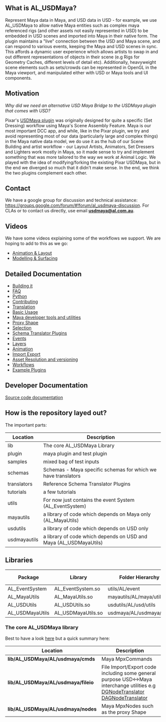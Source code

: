 ## What is AL_USDMaya?
Represent Maya data in Maya, and USD data in USD -  for example, we use AL_USDMaya to allow native Maya entities such as complex maya referenced rigs (and other assets not easily represented in USD) to be embedded in USD scenes and imported into Maya in their native form. The plugin maintains a "live" connection between the USD and Maya scene, and can respond to various events, keeping the Maya and USD scenes in sync. This affords a dynamic user experience which allows artists to swap in and out different representations of objects in their scene (e.g Rigs for Geometry Caches, different levels of detail etc). Additionally, heavyweight scene elements such as sets/crowds can be represented in OpenGL in the Maya viewport, and manipulated either with USD or Maya tools and UI components.


## Motivation
*Why did we need an alternative USD Maya Bridge to the USDMaya plugin that comes with USD?*

Pixar's [USDMaya plugin](https://graphics.pixar.com/usd/docs/Maya-USD-Plugins.html) was originally designed for quite a specific (Set Dressing) workflow using Maya's Scene Assembly Feature. Maya is our most important DCC app, and while, like in the Pixar plugin, we try and avoid representing most of our data (particularly large and complex things) in the Maya native data model, we do use it as the hub of our Scene Building and artist workflow - our Layout Artists, Animators, Set Dressers and Lighters work mostly in Maya, so it made sense to try and implement something that was more tailored to the way we work at Animal Logic. We played with the idea of modifying/forking the existing Pixar USDMaya, but in the end we diverged so much that it didn't make sense. In the end, we think the two plugins complement each other.

## Contact
We have a google group for discussion and technical assistance: https://groups.google.com/forum/#!forum/al_usdmaya-discussion. For CLAs or to contact us directly, use email  **usdmaya@al.com.au**.

## Videos
We have some videos explaining some of the workflows we support. We are hoping to add to this as we go:
+ [Animation & Layout](https://youtu.be/RluuvOAXvnk)
+ [Modelling & Surfacing](https://youtu.be/DaxLk6pHijw)


## Detailed Documentation

+ [Building it](docs/build.md)
+ [FAQ](docs/faq.md)
+ [Python](docs/python.md)
+ [Contributing](docs/contributing.md)
+ [Translation](docs/translation.md)
+ [Basic Usage](docs/basicUsage.md)
+ [Maya developer tools and utilities](docs/developer.md)
+ [Proxy Shape](docs/proxyShape.md)
+ [Selection](docs/selection.md)
+ [Schema Translator Plugins](docs/schemaTranslatorPlugins.md)
+ [Events](docs/events.md)
+ [Layers](docs/layers.md)
+ [Animation](docs/animation.md)
+ [Import Export](docs/importExport.md)
+ [Asset Resolution and versioning](docs/assetresolution.md)
+ [Workflows](docs/workflows.md)
+ [Example Plugins](https://github.com/AnimalLogic/StudioExample/README.md)

## Developer Documentation

[Source code documentation](https://animallogic.github.io/AL_USDMaya/)

## How is the repository layed out?

The important parts:

| Location  | Description |
| ------------- | --------------- |
| lib           | The core AL_USDMaya Library  |
| plugin        | maya plugin and test plugin| 
| samples       | mixed bag of test inputs |
| schemas       | Schemas - Maya specific schemas for which we have translators |
| translators   | Reference Schema Translator Plugins | 
| tutorials   | a few tutorials|
| utils | For now just contains the event System (AL_EventSystem) | 
| mayautils | a library of code which depends on Maya only  (AL_MayaUtils) |
| usdutils | a library of code which depends on USD only| 
| usdmayautils | a library of code which depends on USD and Maya  (AL_USDMayaUtils) |

## Libraries 

| Package | Library  | Folder Hierarchy | Namespaces | Major Dependencies
| ------------- | ------------- | ------------- | ------------- |  ------------- | 
| AL_EventSystem | AL_EventSystem.so  | utils/AL/event  | AL::event |  | 
| AL_MayaUtils | AL_MayaUtils.so  | mayautils/AL/maya/utils  | AL::maya:utils |  Maya
| AL_USDUtils | AL_USDUtils.so  | usdutils/AL/usd/utils  | AL::usd::utils | USD
| AL_USDMayaUtils | AL_USDMayaUtils.so  | usdmaya/AL/usdmaya/utils  | AL::usdmaya::utils | USD, Maya


### The core AL_USDMaya library

Best to have a look [here](https://animallogic.github.io/AL_USDMaya/modules.html) but a quick summary here:

| Location  | Description |
| ------------------------------------ | ------------------------------------- |
| **lib/AL_USDMaya/AL/usdmaya/cmds** | Maya MpxCommands  | 
| **lib/AL_USDMaya/AL/usdmaya/fileio** |File Import/Export code including some general purpose USD<->Maya interchange utilities e.g [DGNodeTranslator](lib/AL_USDMaya/AL/usdmaya/fileio/translators/DgNodeTranslator.h) [DAGNodeTranslator](lib/AL_USDMaya/AL/usdmaya/fileio/translators/DagNodeTranslator.h) | 
| **lib/AL_USDMaya/AL/usdmaya/nodes** | Maya MpxNodes such as the proxy Shape  | 





